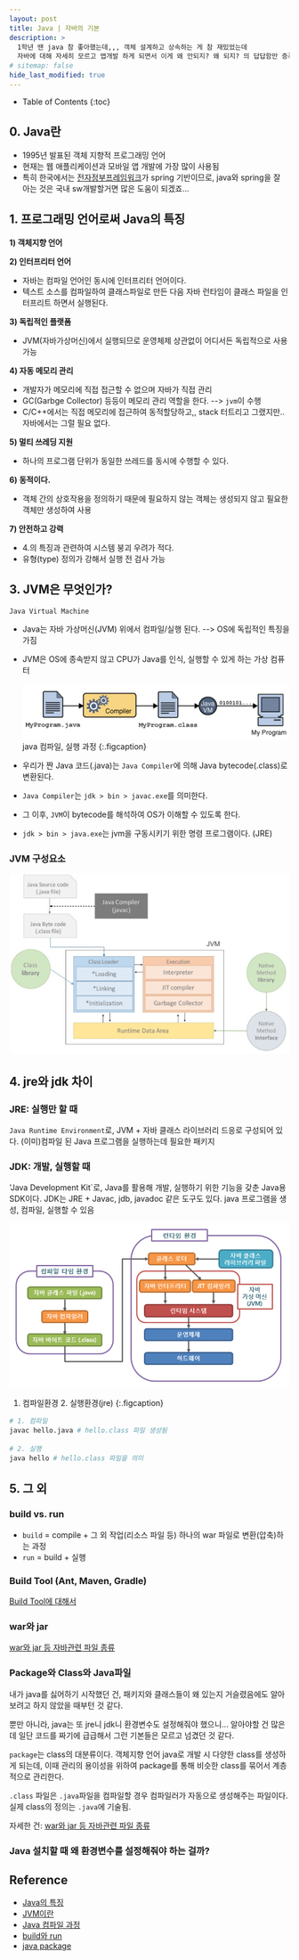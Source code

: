 ```yaml
---
layout: post
title: Java | 자바의 기본 
description: >
  1학년 땐 java 참 좋아했는데,,, 객체 설계하고 상속하는 게 참 재밌었는데
  자바에 대해 자세히 모르고 앱개발 하게 되면서 이게 왜 안되지? 왜 되지? 의 답답함만 증폭됨..
# sitemap: false
hide_last_modified: true
---
```


- Table of Contents
{:toc}


## 0. Java란 
- 1995년 발표된 객체 지향적 프로그래밍 언어
- 현재는 웹 애플리케이션과 모바일 앱 개발에 가장 많이 사용됨
- 특히 한국에서는 [전자정부프레임워크](https://www.egovframe.go.kr/home/sub.do?menuNo=9)가 spring 기반이므로, java와 spring을 잘 아는 것은 국내 sw개발할거면 많은 도움이 되겠죠...


## 1. 프로그래밍 언어로써 Java의 특징
**1) 객체지향 언어**  

**2) 인터프리터 언어**   
  - 자바는 컴파일 언어인 동시에 인터프리터 언어이다.  
  - 텍스트 소스를 컴파일하여 클래스파일로 만든 다음 자바 런타임이 클래스 파일을 인터프리트 하면서 실행된다.

**3) 독립적인 플랫폼**
  - JVM(자바가상머신)에서 실행되므로 운영체제 상관없이 어디서든 독립적으로 사용 가능

**4) 자동 메모리 관리**
  - 개발자가 메모리에 직접 접근할 수 없으며 자바가 직접 관리
  - GC(Garbge Collector) 등등이 메모리 관리 역할을 한다. --> `jvm`이 수행
  - C/C++에서는 직접 메모리에 접근하여 동적할당하고,, stack 터트리고 그랬지만.. 자바에서는 그럴 필요 없다.

**5) 멀티 쓰레딩 지원**
  - 하나의 프로그램 단위가 동일한 쓰레드를 동시에 수행할 수 있다.

**6) 동적이다.**
  - 객체 간의 상호작용을 정의하기 때문에 필요하지 않는 객체는 생성되지 않고 필요한 객체만 생성하여 사용

**7) 안전하고 강력**
  - 4.의 특징과 관련하여 시스템 붕괴 우려가 적다.
  - 유형(type) 정의가 강해서 실행 전 검사 가능


## 3. JVM은 무엇인가?
```
Java Virtual Machine
```
- Java는 자바 가상머신(JVM) 위에서 컴파일/실행 된다. --> OS에 독립적인 특징을 가짐
- JVM은 OS에 종속받지 않고 CPU가 Java를 인식, 실행할 수 있게 하는 가상 컴퓨터

  ![](2023-07-17-16-31-17.png)
  java 컴파일, 실행 과정
  {:.figcaption}

- 우리가 짠 Java 코드(.java)는 `Java Compiler`에 의해 Java bytecode(.class)로 변환된다.
- `Java Compiler`는 `jdk > bin > javac.exe`를 의미한다.
- 그 이후, `JVM`이 bytecode를 해석하여 OS가 이해할 수 있도록 한다.
- `jdk > bin > java.exe`는 jvm을 구동시키기 위한 명령 프로그램이다. (JRE)


### JVM 구성요소

![](2023-07-17-16-43-42.png)

## 4. jre와 jdk 차이

### JRE: 실행만 할 때
`Java Runtime Environment`로, 
JVM + 자바 클래스 라이브러리 드응로 구성되어 있다.
(이미)컴파일 된 Java 프로그램을 실행하는데 필요한 패키지

### JDK: 개발, 실행할 때
'Java Development Kit`로,
Java를 활용해 개발, 실행하기 위한 기능을 갖춘 Java용 SDK이다.
JDK는 JRE + Javac, jdb, javadoc 같은 도구도 있다.
java 프로그램을 생성, 컴파일, 실행할 수 있음

![](2023-07-17-16-37-54.png)
1. 컴파일환경 2. 실행환경(jre)
{:.figcaption}

```bash
# 1. 컴파일
javac hello.java # hello.class 파일 생성됨

# 2. 실행
java hello # hello.class 파일을 의미
```


## 5. 그 외

### build vs. run
- `build` = compile + 그 외 작업(리소스 파일 등) 하나의 war 파일로 변환(압축)하는 과정
- `run` = build + 실행

### Build Tool (Ant, Maven, Gradle)

[Build Tool에 대해서](web\_posts\2023-07-17-Java-BuildTool.md)

### war와 jar

[war와 jar 등 자바관련 파일 종류](web/_posts/2023-07-17-war-jar.md)


### Package와 Class와 Java파일
내가 java를 싫어하기 시작했던 건, 패키지와 클래스들이 왜 있는지 거슬렸음에도 알아보려고 하지 않았을 때부턴 것 같다. 

뿐만 아니라, java는 또 jre니 jdk니 환경변수도 설정해줘야 했으니... 알아야할 건 많은데 일단 코드를 짜기에 급급해서 그런 기본들은 모르고 넘겼던 것 같다.

`package`는 class의 대분류이다.
객체지향 언어 java로 개발 시 다양한 class를 생성하게 되는데, 이때 관리의 용이성을 위하여
package를 통해 비슷한 class를 묶어서 계층적으로 관리한다.

`.class` 파일은 `.java`파일을 컴파일할 경우 컴파일러가 자동으로 생성해주는 파일이다.
실제 class의 정의는 `.java`에 기술됨.

자세한 건: [war와 jar 등 자바관련 파일 종류](web/_posts/2023-07-17-war-jar.md)


### Java 설치할 때 왜 환경변수를 설정해줘야 하는 걸까?


## Reference
- [Java의 특징](https://s-bug.tistory.com/57)
- [JVM이란](https://doozi0316.tistory.com/entry/1%EC%A3%BC%EC%B0%A8-JVM%EC%9D%80-%EB%AC%B4%EC%97%87%EC%9D%B4%EB%A9%B0-%EC%9E%90%EB%B0%94-%EC%BD%94%EB%93%9C%EB%8A%94-%EC%96%B4%EB%96%BB%EA%B2%8C-%EC%8B%A4%ED%96%89%ED%95%98%EB%8A%94-%EA%B2%83%EC%9D%B8%EA%B0%80)
- [Java 컴파일 과정](https://gyoogle.dev/blog/computer-language/Java/%EC%BB%B4%ED%8C%8C%EC%9D%BC%20%EA%B3%BC%EC%A0%95.html)
- [build와 run](https://bol-bbang.tistory.com/4)
- [java package](https://wikidocs.net/231)